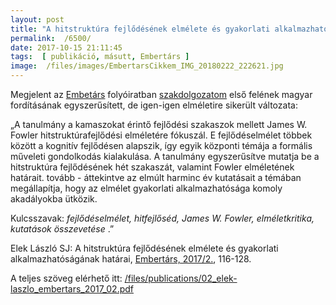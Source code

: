 ```yaml
---
layout: post
title: "A hitstruktúra fejlődésének elmélete és gyakorlati alkalmazhatóságának határai"
permalink:  /6500/ 
date: 2017-10-15 21:11:45
tags:  [ publikáció, másutt, Embertárs ] 
image:  /files/images/EmbertarsCikkem_IMG_20180222_222621.jpg 
---
```

Megjelent az [Embetárs](https://jezsuitakiado.hu/tipus/embertars/) folyóiratban [szakdolgozatom](/6343) első felének magyar fordításának egyszerűsített, de igen-igen elméletire sikerült változata:

„A tanulmány a kamaszokat érintő fejlődési szakaszok mellett James W. Fowler hitstruktúrafejlődési elméletére fókuszál. E fejlődéselmélet többek között a kognitív fejlődésen alapszik, így egyik központi témája a formális műveleti gondolkodás kialakulása. A tanulmány egyszerűsítve mutatja be a hitstruktúra fejlődésének hét szakaszát, valamint Fowler elméletének határait. tovább - áttekintve az elmúlt harminc év kutatásait a témában  megállapítja, hogy az elmélet gyakorlati alkalmazhatósága komoly akadályokba ütközik.

Kulcsszavak:  *fejlődéselmélet, hitfejlőséd, James W. Fowler, elméletkritika, kutatások összevetése* .”

Elek László SJ: A hitstruktúra fejlődésének elmélete és gyakorlati alkalmazhatóságának határai, [Embertárs, 2017/2.](https://jezsuitakiado.hu/termek/embertars-2017-2/), 116-128.


A teljes szöveg elérhető itt: [/files/publications/02_elek-laszlo_embertars_2017_02.pdf](/files/publications/02_elek-laszlo_embertars_2017_02.pdf)

<object data="/files/publications/02_elek-laszlo_embertars_2017_02.pdf" type="application/pdf" style="width:100%;height:600px"></object>